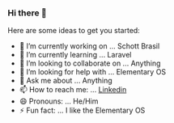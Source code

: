 ### Hi there 👋

Here are some ideas to get you started:

- 🔭 I’m currently working on ... Schott Brasil
- 🌱 I’m currently learning ... Laravel
- 👯 I’m looking to collaborate on ... Anything
- 🤔 I’m looking for help with ... Elementary OS
- 💬 Ask me about ... Anything
- 📫 How to reach me: ... [Linkedin](https://www.linkedin.com/in/lucas-melo-117965164/)
- 😄 Pronouns: ... He/Him
- ⚡ Fun fact: ... I like the Elementary OS

